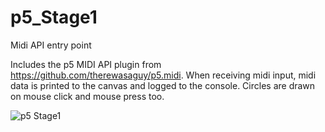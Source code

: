 # p5_Stage1
Midi API entry point


Includes the p5 MIDI API plugin from https://github.com/therewasaguy/p5.midi.
When receiving midi input, midi data is printed to the canvas and logged to the console.
Circles are drawn on mouse click and mouse press too.

![p5 Stage1](https://saturdaycodersamsterdam.github.io/p5_Stage1.png)
